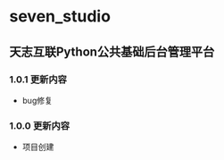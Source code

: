 

<!--
 * @Author: ChenXiaolei
 * @Date: 2020-12-09 14:35:01
 * @LastEditTime: 2020-12-10 17:20:20
 * @LastEditors: ChenXiaolei
 * @Description: 
-->
# seven_studio

## 天志互联Python公共基础后台管理平台

### 1.0.1 更新内容
* bug修复

### 1.0.0 更新内容
* 项目创建
